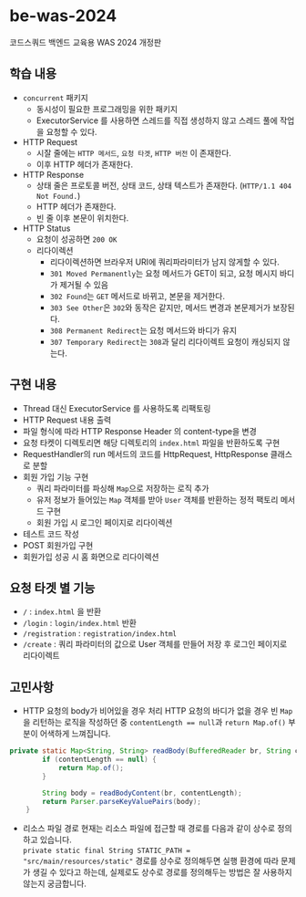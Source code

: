 # be-was-2024
코드스쿼드 백엔드 교육용 WAS 2024 개정판

## 학습 내용
- `concurrent` 패키지
  - 동시성이 필요한 프로그래밍을 위한 패키지
  - ExecutorService 를 사용하면 스레드를 직접 생성하지 않고 스레드 풀에 작업을 요청할 수 있다.
- HTTP Request
  - 시잘 줄에는 `HTTP 메서드`, `요청 타겟`, `HTTP 버전` 이 존재한다.
  - 이후 HTTP 헤더가 존재한다.
- HTTP Response
  - 상태 줄은 프로토콜 버전, 상태 코드, 상태 텍스트가 존재한다. (`HTTP/1.1 404 Not Found.`)
  - HTTP 헤더가 존재한다.
  - 빈 줄 이후 본문이 위치한다.
- HTTP Status
  - 요청이 성공하면 `200 OK`
  - 리다이렉션
    - 리다이렉션하면 브라우저 URI에 쿼리파라미터가 남지 않게할 수 있다. 
    - `301 Moved Permanently`는 요청 메서드가 GET이 되고, 요청 메시지 바디가 제거될 수 있음
    - `302 Found`는 `GET` 메서드로 바뀌고, 본문을 제거한다.
    - `303 See Other`은 `302`와 동작은 같지만, 메서드 변경과 본문제거가 보장된다.
    - `308 Permanent Redirect`는 요청 메서드와 바디가 유지
    - `307 Temporary Redirect`는 `308`과 달리 리다이렉트 요청이 캐싱되지 않는다.

## 구현 내용
- Thread 대신 ExecutorService 를 사용하도록 리팩토링
- HTTP Request 내용 출력
- 파일 형식에 따라 HTTP Response Header 의 content-type을 변경
- 요청 타켓이 디렉토리면 해당 디렉토리의 `index.html` 파일을 반환하도록 구현
- RequestHandler의 run 메서드의 코드를 HttpRequest, HttpResponse 클래스로 분할
- 회원 가입 기능 구현
  - 쿼리 파라미터를 파싱해 `Map`으로 저장하는 로직 추가
  - 유저 정보가 들어있는 `Map` 객체를 받아 `User` 객체를 반환하는 정적 팩토리 메서드 구현  
  - 회원 가입 시 로그인 페이지로 리다이렉션
- 테스트 코드 작성
- POST 회원가입 구현
- 회원가입 성공 시 홈 화면으로 리다이렉션  

## 요청 타겟 별 기능
- `/` : `index.html` 을 반환
- `/login` : `login/index.html` 반환
- `/registration` : `registration/index.html`
- `/create` : 쿼리 파라미터의 값으로 User 객체를 만들어 저장 후 로그인 페이지로 리다이렉트


## 고민사항
- HTTP 요청의 body가 비어있을 경우 처리
HTTP 요청의 바디가 없을 경우 빈 `Map`을 리턴하는 로직을 작성하던 중 `contentLength == null`과 `return Map.of()` 부분이 어색하게 느껴집니다.  
```java
private static Map<String, String> readBody(BufferedReader br, String contentLength) throws IOException {
        if (contentLength == null) {
            return Map.of();
        }

        String body = readBodyContent(br, contentLength);
        return Parser.parseKeyValuePairs(body);
    }
```

- 리소스 파일 경로
현재는 리소스 파일에 접근할 때 경로를 다음과 같이 상수로 정의하고 있습니다.  
`private static final String STATIC_PATH = "src/main/resources/static"`
경로를 상수로 정의해두면 실행 환경에 따라 문제가 생길 수 있다고 하는데, 실제로도 상수로 경로를 정의해두는 방법은 잘 사용하지 않는지 궁금합니다.